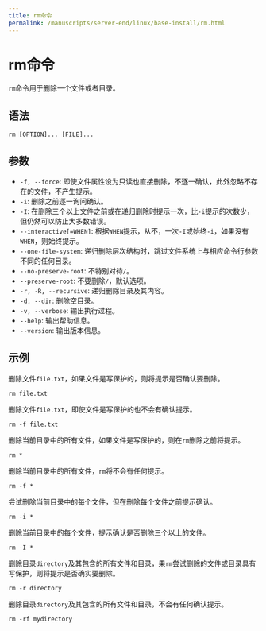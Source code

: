 ```yaml
---
title: rm命令
permalink: /manuscripts/server-end/linux/base-install/rm.html
---
```

  

# rm命令

 `rm`命令用于删除一个文件或者目录。

## 语法

```shell
rm [OPTION]... [FILE]...
```

## 参数

- `-f, --force`: 即使文件属性设为只读也直接删除，不逐一确认，此外忽略不存在的文件，不产生提示。
- `-i`: 删除之前逐一询问确认。
- `-I`: 在删除三个以上文件之前或在递归删除时提示一次，比`-i`提示的次数少，但仍然可以防止大多数错误。
- `--interactive[=WHEN]`: 根据`WHEN`提示，从不，一次`-I`或始终`-i`，如果没有`WHEN`，则始终提示。
- `--one-file-system`: 递归删除层次结构时，跳过文件系统上与相应命令行参数不同的任何目录。
- `--no-preserve-root`: 不特别对待`/`。
- `--preserve-root`: 不要删除`/`，默认选项。
- `-r, -R, --recursive`: 递归删除目录及其内容。
- `-d, --dir`: 删除空目录。
- `-v, --verbose`: 输出执行过程。
- `--help`: 输出帮助信息。
- `--version`: 输出版本信息。

## 示例

删除文件`file.txt`，如果文件是写保护的，则将提示是否确认要删除。

```shell
rm file.txt
```

删除文件`file.txt`，即使文件是写保护的也不会有确认提示。

```shell
rm -f file.txt
```

删除当前目录中的所有文件，如果文件是写保护的，则在`rm`删除之前将提示。

```shell
rm *
```

删除当前目录中的所有文件，`rm`将不会有任何提示。

```shell
rm -f *
```

尝试删除当前目录中的每个文件，但在删除每个文件之前提示确认。

```shell
rm -i *
```

删除当前目录中的每个文件，提示确认是否删除三个以上的文件。

```shell
rm -I *
```

删除目录`directory`及其包含的所有文件和目录，果`rm`尝试删除的文件或目录具有写保护，则将提示是否确实要删除。

```shell
rm -r directory
```

删除目录`directory`及其包含的所有文件和目录，不会有任何确认提示。

```shell
rm -rf mydirectory
```
